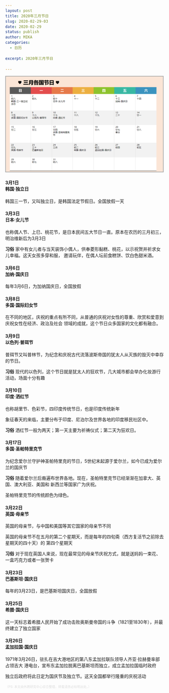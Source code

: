 ```yaml
---
layout: post
title: 2020年三月节日
slug: 2020-02-29-03
date: 2020-02-29
status: publish
author: MIKA
categories: 
  - 日历

excerpt: 2020年三月节日

---
```


![三月节日](./calendar/10.png)

#### 3月1日<br> 韩国·独立日

韩国三一节，又叫独立日，是韩国法定节假日。全国放假一天


#### 3月3日<br> 日本·女儿节

也称偶人节、上巳、桃花节，是日本民间五大节日一直。原本在农历的三月初三，明治维新后为3月3日

**习俗** 家中有女儿者与当天装饰小偶人，供奉菱形黏糕、桃花，以示祝贺并祈求女儿幸福。这天女孩多穿和服，
邀请玩伴，在偶人坛前食糕饼、饮白色甜米酒。


#### 3月6日<br> 加纳·国庆日

每年3月6日，为加纳国庆日，全国放假


#### 3月8日<br> 多国·国际妇女节

在不同的地区，庆祝的重点有所不同，从普通的庆祝对女性的尊重、欣赏和爱意到庆祝女性在经济、政治及社会
领域的成就，这个节日众多国家的文化都有融合。


#### 3月9日<br> 以色列·普珥节

普珥节又叫普林节，为纪念和庆祝古代流落波斯帝国的犹太人从灭族的毁灭中幸存的节日。

**习俗** 现代的以色列，这个节日就是犹太人的狂欢节，几大城市都会举办化妆游行活动，场面十分有趣

#### 3月10日<br> 印度·洒红节

也称胡里节、色彩节，四印度传统节日，也是印度传统新年

象征春天的来临，主要分布于印度、尼泊尔及世界各地的印度移民社区中。

**习俗** 洒红节一般为两天；第一天主要为祈祷仪式；第二天为狂欢日。

#### 3月17日<br> 多国·圣帕特里克节

为纪念爱尔兰守护神圣帕特里克的节日，5世纪末起源于爱尔兰，如今已成为爱尔兰的国庆节

**习俗** 随着爱尔兰后裔遍布世界各地。现在，圣帕特里克节已经渐渐在加拿大、英国、澳大利亚、美国和
新西兰等国家广为庆祝。

圣帕特里克节的传统颜色为绿色。

#### 3月22日<br> 英国·母亲节

英国的母亲节，与中国和美国等其它国家的母亲节不同

英国的母亲节不在五月的第二个星期天，而是每年的四旬斋（西方复活节之前除去星期天的四十天）的
第四个星期天

**习俗** 对于现在英国人来说，现在最常见的母亲节庆祝方式，就是送妈妈一束花、一盒巧克力或者一张贺卡

#### 3月23日<br> 巴基斯坦·国庆日

每年的3月23日，是巴基斯坦国庆日，全国放假


#### 3月25日<br> 希腊·国庆日

这一天标志着希腊人民开始了成功击败奥斯曼帝国的斗争（1821至1830年），并最终建立了独立国家

#### 3月26日<br> 孟加拉国·国庆日

1971年3月26日，驻扎在吉大港地区的第八东孟加拉联队领导人齐亚·拉赫曼率部占领吉大
港电台，宣布东孟加拉脱离巴基斯坦而独立，成立孟加拉国临时政府

独立后政府将此日定为国庆节及独立节。这天全国都举行隆重的庆祝活动


<font color=#DCDCDC size=1>（PS: 本文由外跨研究中心综合整理，转载请务必标明出处。）</font>

